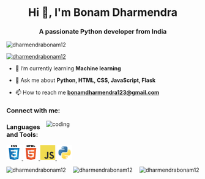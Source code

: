 <h1 align="center">Hi 👋, I'm Bonam Dharmendra</h1>
<h3 align="center">A passionate Python developer from India</h3>

<p align="left">
  <img src="https://komarev.com/ghpvc/?username=dharmendrabonam12&label=Profile%20views&color=0e75b6&style=flat" alt="dharmendrabonam12" />
</p>

<p align="left">
  <a href="https://github.com/ryo-ma/github-profile-trophy">
    <img src="https://github-profile-trophy.vercel.app/?username=dharmendrabonam12" alt="dharmendrabonam12" />
  </a>
</p>

- 🌱 I’m currently learning **Machine learning**

- 💬 Ask me about **Python, HTML, CSS, JavaScript, Flask**

- 📫 How to reach me **bonamdharmendra123@gmail.com**

<h3 align="left">Connect with me:</h3>
<img align="right" alt="coding" width="400" src="https://i.pinimg.com/originals/54/e3/7d/54e37d8074ebcde1d96c77d7b2a7f310.gif">

<h3 align="left">Languages and Tools:</h3>
<p align="left">
  <a href="https://www.w3schools.com/css/" target="_blank" rel="noreferrer">
    <img src="https://raw.githubusercontent.com/devicons/devicon/master/icons/css3/css3-original-wordmark.svg" alt="css3" width="40" height="40"/>
  </a>
  <a href="https://www.w3.org/html/" target="_blank" rel="noreferrer">
    <img src="https://raw.githubusercontent.com/devicons/devicon/master/icons/html5/html5-original-wordmark.svg" alt="html5" width="40" height="40"/>
  </a>
  <a href="https://developer.mozilla.org/en-US/docs/Web/JavaScript" target="_blank" rel="noreferrer">
    <img src="https://raw.githubusercontent.com/devicons/devicon/master/icons/javascript/javascript-original.svg" alt="javascript" width="40" height="40"/>
  </a>
  <a href="https://www.python.org" target="_blank" rel="noreferrer">
    <img src="https://raw.githubusercontent.com/devicons/devicon/master/icons/python/python-original.svg" alt="python" width="40" height="40"/>
  </a>
</p>

<!-- GitHub Stats -->
<div style="display: flex; justify-content: space-between; align-items: center; width: 100%;">
  <div style="flex: 1; text-align: left;">
    <img src="https://github-readme-stats.vercel.app/api/top-langs?username=dharmendrabonam12&show_icons=true&locale=en&layout=compact&bg_color=0d1117&text_color=ffffff&title_color=00ff00" alt="dharmendrabonam12" />
  </div>
  <div style="flex: 1; text-align: center;">
    <img src="https://github-readme-stats.vercel.app/api?username=dharmendrabonam12&show_icons=true&locale=en&bg_color=0d1117&text_color=ffffff&title_color=00ff00" alt="dharmendrabonam12" />
  </div>
  <div style="flex: 1; text-align: right;">
    <img src="https://github-readme-streak-stats.herokuapp.com/?user=dharmendrabonam12&background=0d1117&ring=00ff00&fire=00ff00&currStreakLabel=ffffff&sideLabels=ffffff&dates=ffffff&currStreakNum=ffffff" alt="dharmendrabonam12" />
  </div>
</div>
